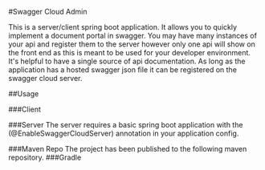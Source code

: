 #Swagger Cloud Admin

This is a server/client spring boot application. It allows you to quickly implement a document portal in swagger. 
You may have many instances of your api and register them to the server however only one api will show on the front end as this is meant to be used for your developer environment. 
It's helpful to have a single source of api documentation. As long as the application has a hosted swagger json file it can be registered on the swagger cloud server.
 
 
 ##Usage
 
 ###Client
 
 ###Server
 The server requires a basic spring boot application with the (@EnableSwaggerCloudServer) annotation in your application config.
 
 ###Maven Repo
 The project has been published to the following maven repository.
 ###Gradle
 
 
